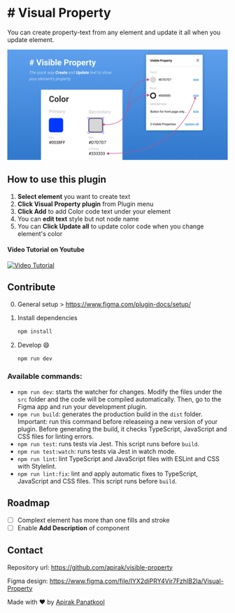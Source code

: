 # # Visual Property

You can create property-text from any element and update it all when you update element.

![Screenshot](docs/cover_art.png)

## How to use this plugin

1. **Select element** you want to create text
2. **Click Visual Property plugin** from Plugin menu
3. **Click Add** to add Color code text under your element
4. You can **edit text** style but not node name
5. You can **Click Update all** to update color code when you change element's color

#### Video Tutorial on Youtube

[![Video Tutorial](https://img.youtube.com/vi/PTxIRXrCGlE/0.jpg)](https://www.youtube.com/watch?v=PTxIRXrCGlE)

## Contribute

0. General setup > https://www.figma.com/plugin-docs/setup/ 

1. Install dependencies

   ```bash
   npm install
   ```

2. Develop 😄
   ```bash
   npm run dev
   ```

### Available commands:

- `npm run dev`: starts the watcher for changes. Modify the files under the `src` folder and the code will be compiled automatically. Then, go to the Figma app and run your development plugin.
- `npm run build`: generates the production build in the `dist` folder. Important: run this command before releaseing a new version of your plugin. Before generating the build, it checks TypeScript, JavaScript and CSS files for linting errors.
- `npm run test`: runs tests via Jest. This script runs before `build`.
- `npm run test:watch`: runs tests via Jest in watch mode.
- `npm run lint`: lint TypeScript and JavaScript files with ESLint and CSS with Stylelint.
- `npm run lint:fix`: lint and apply automatic fixes to TypeScript, JavaScript and CSS files. This script runs before `build`.

## Roadmap

- [ ] Complext element has more than one fills and stroke
- [ ] Enable **Add Description** of component

## Contact

Repository url: https://github.com/apirak/visible-property

Figma design: https://www.figma.com/file/IYX2diPRY4Vir7FzhIB2la/Visual-Property

Made with ♥️ by [Apirak Panatkool](https://twitter.com/apirak) 
